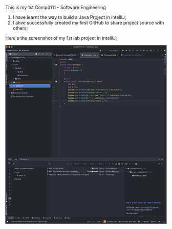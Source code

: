 This is my 1st Comp3111 - Software Engineering
1. I have learnt the way to build a Java Project in intelliJ;
2. I ahve successfully created my first GitHub to share project source with others;

Here's the screenshot of my 1st lab project in intelliJ;

![img_1.png](../../../img_1.png)